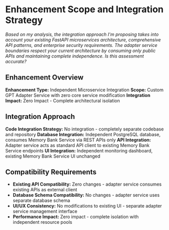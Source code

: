 # Enhancement Scope and Integration Strategy

*Based on my analysis, the integration approach I'm proposing takes into account your existing FastAPI microservices architecture, comprehensive API patterns, and enterprise security requirements. The adapter service boundaries respect your current architecture by consuming only public APIs and maintaining complete independence. Is this assessment accurate?*

## Enhancement Overview

**Enhancement Type:** Independent Microservice Integration
**Scope:** Custom GPT Adapter Service with zero core service modification
**Integration Impact:** Zero Impact - Complete architectural isolation

## Integration Approach

**Code Integration Strategy:** No integration - completely separate codebase and repository
**Database Integration:** Independent PostgreSQL database, consumes Memory Bank Service via REST APIs only
**API Integration:** Adapter service acts as standard API client to existing Memory Bank Service endpoints
**UI Integration:** Independent monitoring dashboard, existing Memory Bank Service UI unchanged

## Compatibility Requirements

- **Existing API Compatibility:** Zero changes - adapter service consumes existing APIs as external client
- **Database Schema Compatibility:** No changes - adapter service uses separate database schema
- **UI/UX Consistency:** No modifications to existing UI - separate adapter service management interface
- **Performance Impact:** Zero impact - complete isolation with independent resource pools
